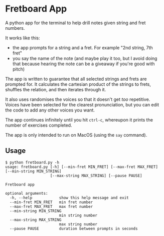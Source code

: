 # Fretboard App

A python app for the terminal to help drill notes given string and fret numbers.

It works like this:
- the app prompts for a string and a fret. For example "2nd string, 7th fret"
- you say the name of the note (and maybe play it too, but I avoid doing that because hearing the note can be a giveaway if you're good with pitch)

The app is written to guarantee that all selected strings and frets are prompted for. It calculates the cartesian product of the strings to frets, shuffles the relation, and then iterates through it.

It also uses randomises the voices so that it doesn't get _too_ repetitive. Voices have been selected for the clearest pronunciation, but you can edit the code to add any other voices you want.

The app continues infinitely until you hit `ctrl-c`, whereupon it prints the number of exercises completed.

The app is only intended to run on MacOS (using the `say` command).

## Usage

```shell
$ python fretboard.py -h
usage: fretboard.py [-h] [--min-fret MIN_FRET] [--max-fret MAX_FRET] [--min-string MIN_STRING]
                    [--max-string MAX_STRING] [--pause PAUSE]

Fretboard app

optional arguments:
  -h, --help            show this help message and exit
  --min-fret MIN_FRET   min fret number
  --max-fret MAX_FRET   max fret number
  --min-string MIN_STRING
                        min string number
  --max-string MAX_STRING
                        max string number
  --pause PAUSE         duration between prompts in seconds
```